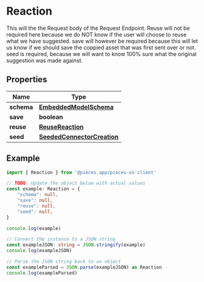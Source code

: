 
# Reaction

This will the the Request body of the Request Endpoint.  Reuse will not be required here because we do NOT know if the user will choose to reuse what we have suggested.  save will however be required because this will let us know if we should save the coppied asset that was first sent over or not.  seed is required, because we will want to know 100% sure what the original suggestion was made against.

## Properties

Name | Type
------------ | -------------
**schema** | [**EmbeddedModelSchema**](EmbeddedModelSchema)
**save** | **boolean**
**reuse** | [**ReuseReaction**](ReuseReaction)
**seed** | [**SeededConnectorCreation**](SeededConnectorCreation)

## Example

```typescript
import { Reaction } from '@pieces.app/pieces-os-client'

// TODO: Update the object below with actual values
const example: Reaction = {
    "schema": null,
    "save": null,
    "reuse": null,
    "seed": null,
}

console.log(example)

// Convert the instance to a JSON string
const exampleJSON: string = JSON.stringify(example)
console.log(exampleJSON)

// Parse the JSON string back to an object
const exampleParsed = JSON.parse(exampleJSON) as Reaction
console.log(exampleParsed)
```


